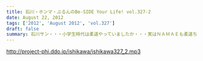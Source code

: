 ```yaml
---
title: 石川・ホンマ・ぶるんのBe-SIDE Your Life! vol.327-2
date: August 22, 2012
tags: ['2012', 'August 2012', 'vol.327']
draft: false
summary: 石川サン・・・小学生時代は柔道やっていましたか・・・実はＮＡＭＡＥも柔道ちょっとかじっていました。だから五輪柔道はかなりコアに観ていたりするわけですよ。かつて篠原が負けた時は「なぜだ！？」と涙したわけですよ。「ＹＡＷＡＲＡ！」「帯をギュッとね！」とかも好き。講道館行って昇段試験とか受けましたねぇ。ＮＡＭＡＥ
---
```


http://project-phi.ddo.jp/ishikawa/ishikawa327_2.mp3